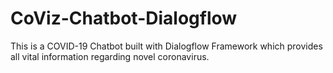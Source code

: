 # CoViz-Chatbot-Dialogflow
This is a COVID-19 Chatbot built with Dialogflow Framework which provides all vital information regarding novel coronavirus.
